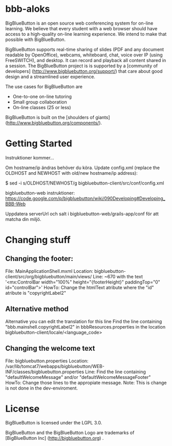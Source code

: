 bbb-aloks
=============
BigBlueButton is an open source web conferencing system for on-line learning.  We believe that every student with a web browser should have access to a high-quality on-line learning experience.  We intend to make that possible with BigBlueButton. 

BigBlueButton supports real-time sharing of slides (PDF and any document readable by OpenOffice), webcams, whiteboard, chat, voice over IP (using FreeSWITCH), and desktop. It can record and playback all content shared in a session.  The BigBlueButton project is is supported by a [community of developers] (http://www.bigbluebutton.org/support/) that care about good design and a streamlined user experience. 

The use cases for BigBlueButton are
  * One-to-one on-line tutoring
  * Small group collaboration 
  * On-line classes (25 or less)

BigBlueButton is built on the [shoulders of giants] (http://www.bigbluebutton.org/components/).

Getting Started
===============
Instruktioner kommer...

Om hostname/ip ändras behöver du köra. Update config.xml (replace the OLDHOST and NEWHOST with old/new hostname/ip address):

$ sed -i s/OLDHOST/NEWHOST/g bigbluebutton-client/src/conf/config.xml

bigbluebutton-web instruktioner: https://code.google.com/p/bigbluebutton/wiki/090Developing#Developing_BBB-Web

Uppdatera serverUrl och salt i bigbluebutton-web/grails-app/conf för att matcha din miljö.

Changing stuff
==============

Changing the footer:
--------------------
File: MainApplicationShell.mxml
Location: bigbluebutton-client/src/org/bigbluebutton/main/views/
Line: ~670 with the text '<mx:ControlBar width="100%" height="{footerHeight}" paddingTop="0" id="controlBar">'
HowTo: Change the htmlText atribute where the "id" atribute is "copyrightLabel2"

Alternative method
------------------
Alternative you can edit the translation for this line
Find the line containing "bbb.mainshell.copyrightLabel2" in bbbResources.properties
in the location bigbluebutton-client/locale/<language_code>

Changing the welcome text
-------------------------
File: bigbluebutton.properties
Location: /var/lib/tomcat7/webapps/bigbluebutton/WEB-INF/classes/bigbluebutton.properties
Line: Find the line containing "defaultWelcomeMessage" and/or "defaultWelcomeMessageFooter"
HowTo: Change those lines to the appropiate message.
Note: This is change is not done in the dev-enviroment.

License
=======
BigBlueButton is licensed under the LGPL 3.0.

BigBlueButton and the BigBlueButton Logo are trademarks of [BigBlueButton Inc] (http://bigbluebutton.org) .

